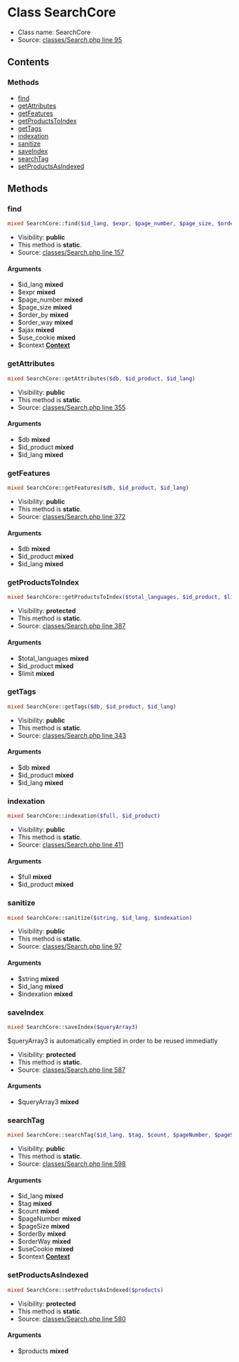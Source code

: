Class SearchCore
=====================





* Class name: SearchCore
* Source: [classes/Search.php line 95](https://github.com/PrestaShop/PrestaShop/blob/1.5.1.0/classes/Search.php#L95)


Contents
--------



### Methods

* [find](#method-find)
* [getAttributes](#method-getAttributes)
* [getFeatures](#method-getFeatures)
* [getProductsToIndex](#method-getProductsToIndex)
* [getTags](#method-getTags)
* [indexation](#method-indexation)
* [sanitize](#method-sanitize)
* [saveIndex](#method-saveIndex)
* [searchTag](#method-searchTag)
* [setProductsAsIndexed](#method-setProductsAsIndexed)






Methods
-------


### <a name="method-find"></a>find

```php
mixed SearchCore::find($id_lang, $expr, $page_number, $page_size, $order_by, $order_way, $ajax, $use_cookie, \Context $context)
```





* Visibility: **public**
* This method is **static**.
* Source: [classes/Search.php line 157](https://github.com/PrestaShop/PrestaShop/blob/1.5.1.0/classes/Search.php#L157)


#### Arguments
* $id_lang **mixed**
* $expr **mixed**
* $page_number **mixed**
* $page_size **mixed**
* $order_by **mixed**
* $order_way **mixed**
* $ajax **mixed**
* $use_cookie **mixed**
* $context **[Context](class.ContextCore.md)**



### <a name="method-getAttributes"></a>getAttributes

```php
mixed SearchCore::getAttributes($db, $id_product, $id_lang)
```





* Visibility: **public**
* This method is **static**.
* Source: [classes/Search.php line 355](https://github.com/PrestaShop/PrestaShop/blob/1.5.1.0/classes/Search.php#L355)


#### Arguments
* $db **mixed**
* $id_product **mixed**
* $id_lang **mixed**



### <a name="method-getFeatures"></a>getFeatures

```php
mixed SearchCore::getFeatures($db, $id_product, $id_lang)
```





* Visibility: **public**
* This method is **static**.
* Source: [classes/Search.php line 372](https://github.com/PrestaShop/PrestaShop/blob/1.5.1.0/classes/Search.php#L372)


#### Arguments
* $db **mixed**
* $id_product **mixed**
* $id_lang **mixed**



### <a name="method-getProductsToIndex"></a>getProductsToIndex

```php
mixed SearchCore::getProductsToIndex($total_languages, $id_product, $limit)
```





* Visibility: **protected**
* This method is **static**.
* Source: [classes/Search.php line 387](https://github.com/PrestaShop/PrestaShop/blob/1.5.1.0/classes/Search.php#L387)


#### Arguments
* $total_languages **mixed**
* $id_product **mixed**
* $limit **mixed**



### <a name="method-getTags"></a>getTags

```php
mixed SearchCore::getTags($db, $id_product, $id_lang)
```





* Visibility: **public**
* This method is **static**.
* Source: [classes/Search.php line 343](https://github.com/PrestaShop/PrestaShop/blob/1.5.1.0/classes/Search.php#L343)


#### Arguments
* $db **mixed**
* $id_product **mixed**
* $id_lang **mixed**



### <a name="method-indexation"></a>indexation

```php
mixed SearchCore::indexation($full, $id_product)
```





* Visibility: **public**
* This method is **static**.
* Source: [classes/Search.php line 411](https://github.com/PrestaShop/PrestaShop/blob/1.5.1.0/classes/Search.php#L411)


#### Arguments
* $full **mixed**
* $id_product **mixed**



### <a name="method-sanitize"></a>sanitize

```php
mixed SearchCore::sanitize($string, $id_lang, $indexation)
```





* Visibility: **public**
* This method is **static**.
* Source: [classes/Search.php line 97](https://github.com/PrestaShop/PrestaShop/blob/1.5.1.0/classes/Search.php#L97)


#### Arguments
* $string **mixed**
* $id_lang **mixed**
* $indexation **mixed**



### <a name="method-saveIndex"></a>saveIndex

```php
mixed SearchCore::saveIndex($queryArray3)
```

$queryArray3 is automatically emptied in order to be reused immediatly



* Visibility: **protected**
* This method is **static**.
* Source: [classes/Search.php line 587](https://github.com/PrestaShop/PrestaShop/blob/1.5.1.0/classes/Search.php#L587)


#### Arguments
* $queryArray3 **mixed**



### <a name="method-searchTag"></a>searchTag

```php
mixed SearchCore::searchTag($id_lang, $tag, $count, $pageNumber, $pageSize, $orderBy, $orderWay, $useCookie, \Context $context)
```





* Visibility: **public**
* This method is **static**.
* Source: [classes/Search.php line 598](https://github.com/PrestaShop/PrestaShop/blob/1.5.1.0/classes/Search.php#L598)


#### Arguments
* $id_lang **mixed**
* $tag **mixed**
* $count **mixed**
* $pageNumber **mixed**
* $pageSize **mixed**
* $orderBy **mixed**
* $orderWay **mixed**
* $useCookie **mixed**
* $context **[Context](class.ContextCore.md)**



### <a name="method-setProductsAsIndexed"></a>setProductsAsIndexed

```php
mixed SearchCore::setProductsAsIndexed($products)
```





* Visibility: **protected**
* This method is **static**.
* Source: [classes/Search.php line 580](https://github.com/PrestaShop/PrestaShop/blob/1.5.1.0/classes/Search.php#L580)


#### Arguments
* $products **mixed**


